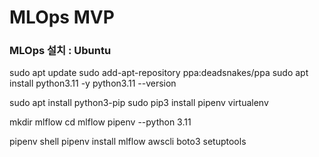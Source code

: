 # MLOps MVP

### MLOps 설치 : Ubuntu
sudo apt update 
sudo add-apt-repository ppa:deadsnakes/ppa 
sudo apt install python3.11 -y 
python3.11 --version 

sudo apt install python3-pip 
sudo pip3 install pipenv virtualenv

mkdir mlflow
cd mlflow
pipenv --python 3.11

pipenv shell 
pipenv install mlflow awscli boto3 setuptools


